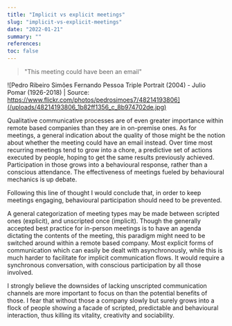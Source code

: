 ```yaml
---
title: "Implicit vs explicit meetings"
slug: "implicit-vs-explicit-meetings"
date: "2022-01-21"
summary: ""
references: 
toc: false
---
```


> "This meeting could have been an email"

![Pedro Ribeiro Simões Fernando Pessoa Triple Portrait (2004) - Julio Pomar (1926-2018) \| Source: https://www.flickr.com/photos/pedrosimoes7/48214193806](/uploads/48214193806_1b82ff1356_c_8b974702de.jpg)

Qualitative communicative processes are of even greater importance within remote based companies than they are in on-premise ones. As for meetings, a general indication about the quality of those might be the notion about whether the meeting could have an email instead. Over time most recurring meetings tend to grow into a chore, a predictive set of actions executed by people, hoping to get the same results previously achieved. Participation in those grows into a behavioural response, rather than a conscious attendance. The effectiveness of meetings fueled by behavioural mechanics is up debate.

Following this line of thought I would conclude that, in order to keep meetings engaging, behavioural participation should need to be prevented.

A general categorization of meeting types may be made between scripted ones (explicit), and unscripted once (implicit). Though the generally accepted best practice for in-person meetings is to have an agenda dictating the contents of the meeting, this paradigm might need to be switched around within a remote based company. Most explicit forms of communication which can easily be dealt with asynchronously, while this is much harder to facilitate for implicit communication flows. It would require a synchronous conversation, with conscious participation by all those involved.

I strongly believe the downsides of lacking unscripted communication channels are more important to focus on than the potential benefits of those. I fear that without those a company slowly but surely grows into a flock of people showing a facade of scripted, predictable and behavioural interaction, thus killing its vitality, creativity and sociability.
